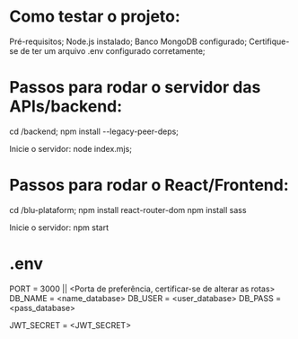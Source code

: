 # Como testar o projeto:

Pré-requisitos;
Node.js instalado;
Banco MongoDB configurado;
Certifique-se de ter um arquivo .env configurado corretamente;

# Passos para rodar o servidor das APIs/backend:

cd /backend;
npm install --legacy-peer-deps;

Inicie o servidor:
node index.mjs;

# Passos para rodar o React/Frontend:

cd /blu-plataform;
npm install react-router-dom
npm install sass

Inicie o servidor:
npm start

# .env
PORT = 3000 || <Porta de preferência, certificar-se de alterar as rotas>
DB_NAME = <name_database>
DB_USER = <user_database>
DB_PASS = <pass_database>

JWT_SECRET = <JWT_SECRET>
